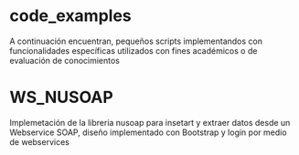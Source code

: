 code_examples
=============

A continuación encuentran, pequeños scripts implementandos con funcionalidades específicas utilizados con fines académicos o de evaluación de conocimientos

WS_NUSOAP
==============
Implemetación de la libreria nusoap para insetart y extraer datos desde un Webservice SOAP, diseño implementado con Bootstrap y login por medio de webservices
